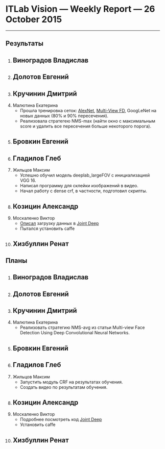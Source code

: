 # ITLab Vision — Weekly Report — 26 October 2015

----------------

## Результаты

  1. Виноградов Владислав
     -
  1. Долотов Евгений
     -
  1. Кручинин Дмитрий
     -
  1. Малютина Екатерина
     - Прошла тренировка сеток: [AlexNet][AlexNet-model], [Multi-View FD][fd-multi-view-model], GoogLeNet на новых данных (80% и 90% пересечения).
     - Реализовала стратегею NMS-max (найти окно с максимальным score  и удалить все пересечения больше некоторого порога).
  1. Бровкин Евгений
     -
  1. Гладилов Глеб
     -
  1. Жильцов Максим
     - Успешно обучил модель deeplab_largeFOV с инициализацией VGG 16.
     - Написал программу для склейки изображений в видео.
     - Начал работу с dense crf, в частности, подготовил скрипты.
  1. Козицин Александр
     -
  1. Москаленко Виктор
     - [Описал](https://docs.google.com/document/d/1sP9YStjpb_to9NayodcGxPS1F2qcJ7uG8l6uRiRZovE/edit) загрузку данных в [Joint Deep](http://www.ee.cuhk.edu.hk/~xgwang/papers/ouyangWiccv13.pdf)
     - Пытался установить caffe
  1. Хизбуллин Ренат
     -

## Планы

  1. Виноградов Владислав
     -
  1. Долотов Евгений
     -
  1. Кручинин Дмитрий
     -
  1. Малютина Екатерина
     - Реализовать стратегию NMS-avg из статьи Multi-view Face Detection Using Deep Convolutional Neural Networks.
  1. Бровкин Евгений
     - 
  1. Гладилов Глеб
     -
  1. Жильцов Максим
     - Запустить модуль CRF на результатах обучения.
     - Создать видео по результатам обучения.
  1. Козицин Александр
     -
  1. Москаленко Виктор
     - Подробнее посмотреть код [Joint Deep](http://www.ee.cuhk.edu.hk/~xgwang/papers/ouyangWiccv13.pdf) 
     - Установить caffe
  1. Хизбуллин Ренат
     -


<!-- LINKS -->
[AlexNet-model]: https://github.com/DolotovEvgeniy/face-detection-model/blob/master/bvlc_alexnet/train_val.prototxt
[fd-multi-view-model]: https://github.com/DolotovEvgeniy/face-detection-model/blob/master/ddfd_alexnet/conv_train_val.prototxt